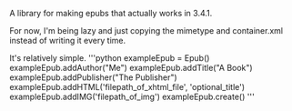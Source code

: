 A library for making epubs that actually works in 3.4.1.

For now, I'm being lazy and just copying the mimetype and container.xml instead of writing it every time.

It's relatively simple.
'''python
exampleEpub = Epub()
exampleEpub.addAuthor("Me")
exampleEpub.addTitle("A Book")
exampleEpub.addPublisher("The Publisher")
exampleEpub.addHTML('filepath_of_xhtml_file', 'optional_title')
exampleEpub.addIMG('filepath_of_img')
exampleEpub.create()
'''